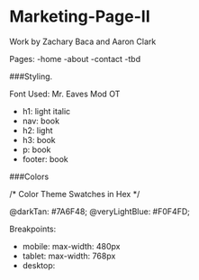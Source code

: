 # Marketing-Page-II

Work by Zachary Baca and Aaron Clark

Pages:
  -home
  -about
  -contact
  -tbd


###Styling.

Font Used: Mr. Eaves Mod OT
  - h1: light italic
  - nav: book
  - h2: light
  - h3: book
  - p: book
  - footer: book

  <link rel="stylesheet" href="https://use.typekit.net/rvq8yfn.css">


###Colors

/* Color Theme Swatches in Hex */
<!-- @darkblue: #033859;
@darkbluegreen: #023440;
@darkevergreen: #012623; -->
@darkTan: #7A6F48;
@veryLightBlue: #F0F4FD;


Breakpoints:
  - mobile: max-width: 480px
  - tablet: max-width: 768px
  - desktop: 

  
